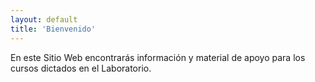 ```yaml
---
layout: default
title: 'Bienvenido'
---
```


En este Sitio Web encontrarás información y material de apoyo para los cursos dictados en el Laboratorio.